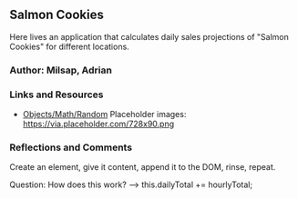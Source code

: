## Salmon Cookies

Here lives an application that calculates daily sales projections of "Salmon Cookies" for different locations.


### Author: Milsap, Adrian

### Links and Resources

* [Objects/Math/Random](https://developer.mozilla.org/en-US/docs/Web/JavaScript/Reference/Global_Objects/Math/random (Also in ReadMe))
Placeholder images: https://via.placeholder.com/728x90.png

### Reflections and Comments

<!-- option+shift + any character does some cool stuff when typing :) -->

Create an element, give it content, append it to the DOM, rinse, repeat.

Question: How does this work? --> this.dailyTotal += hourlyTotal;
 